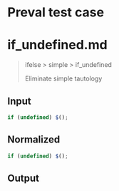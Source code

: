 # Preval test case

# if_undefined.md

> ifelse > simple > if_undefined
>
> Eliminate simple tautology

## Input

`````js filename=intro
if (undefined) $();
`````

## Normalized

`````js filename=intro
if (undefined) $();
`````

## Output

`````js filename=intro

`````

